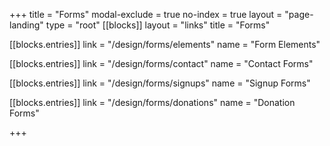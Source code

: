 +++
title = "Forms"
modal-exclude = true
no-index = true
layout = "page-landing"
type = "root"
[[blocks]]
layout = "links"
title = "Forms"


[[blocks.entries]]
link = "/design/forms/elements"
name = "Form Elements"

[[blocks.entries]]
link = "/design/forms/contact"
name = "Contact Forms"

[[blocks.entries]]
link = "/design/forms/signups"
name = "Signup Forms"

[[blocks.entries]]
link = "/design/forms/donations"
name = "Donation Forms"

+++

